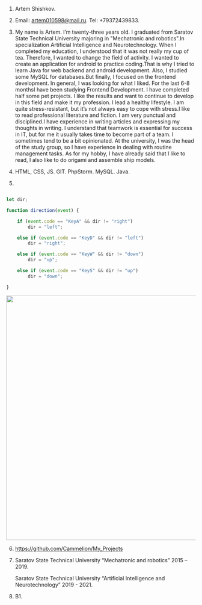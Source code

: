 1.	Artem Shishkov.

2.	Email: artem010598@mail.ru.
	Tel: +79372439833.

3.	
	My name is Artem. I’m twenty-three years old. 
  I graduated from Saratov State Technical University majoring in "Mechatronic and robotics".In specialization Artificial Intelligence and Neurotechnology.	
  When I completed my education, I understood that it was not really my cup of tea. Therefore, I wanted to change the field of activity. I wanted to create an application for android to practice coding.That is why I tried to learn Java for web backend and android development. Also, I studied some MySQL for databases.But finally, I focused on the frontend development. In general, I was looking for what I liked. For the last 6-8 monthsI have been studying Frontend Development. I have completed half some pet projects. I like the results and want to continue to develop in this field and make it my profession. 
  I lead a healthy lifestyle. I am quite stress-resistant, but it’s not always easy to cope with stress.I like to read professional literature and fiction. I am very punctual and disciplined.I have experience in writing articles and expressing my thoughts in writing. I understand that teamwork is essential for success in IT, but for me it usually takes time to become part of a team. I sometimes tend to be a bit opinionated. 
  At the university, I was the head of the study group, so I have experience in dealing with routine management tasks. 
  As for my hobby, I have already said that I like to read, I also like to do origami and assemble ship models.

4.	HTML, CSS, JS.
	GIT.
	PhpStorm.
	MySQL.
	Java.
	
5.	
```javascript 

let dir;

function direction(event) {

    if (event.code == "KeyA" && dir != "right")
        dir = "left";

    else if (event.code == "KeyD" && dir != "left")
        dir = "right";

    else if (event.code == "KeyW" && dir != "down")
        dir = "up";

    else if (event.code == "KeyS" && dir != "up")
        dir = "down";

}
```
<img src="https://user-images.githubusercontent.com/59139800/132225950-d472e8a5-6f71-464a-948f-99b5e98d3857.jpg" width="650" height="">

6.	https://github.com/Cammelion/My_Projects

7.	Saratov State Technical University “Mechatronic and robotics”
	2015 – 2019.
	
	Saratov State Technical University “Artificial Intelligence and Neurotechnology”
	2019 - 2021.
	
8.	B1.
